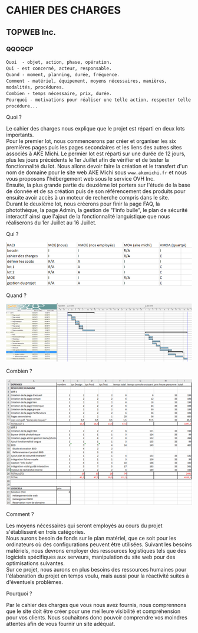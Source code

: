 # CAHIER DES CHARGES

## TOPWEB Inc.

### QQOQCP  

`Quoi  - objet, action, phase, opération.`  
`Qui - est concerné, acteur, responsable.`  
`Quand - moment, planning, durée, fréquence.`  
`Comment - matériel, équipement, moyens nécessaires, manières, modalités, procédures.`  
`Combien - temps nécessaire, prix, durée.`  
`Pourquoi - motivations pour réaliser une telle action, respecter telle procédure...`  

  Quoi ?  
    
Le cahier des charges nous explique que le projet est réparti en deux lots importants.  
Pour le premier lot, nous commencerons par créer et organiser les six premières pages puis les pages secondaires et les liens des autres sites associés à AKE Michi. Le permier lot est réparti sur une durée de 12 jours, plus les jours précédents le 1er Juillet afin de vérifier et de tester la fonctionnalité du lot.
Nous allons devoir faire la création et le transfert d'un nom de domaine pour le site web AKE Michi sous `www.akemichi.fr` et nous vous proposons l'hébergement web sous le service OVH Inc.  
Ensuite, la plus grande partie du deuxième lot portera sur l'étude de la base de donnée et de sa création puis de son référencement des produits pour ensuite avoir accès à un moteur de recherche compris dans le site.  
Durant le deuxième lot, nous créerons pour finir la page FAQ, la photothèque, la page Admin, la gestion de "l'info bulle", le plan de sécurité interactif ainsi que l'ajout de la fonctionnalité languistique que nous réaliserons du 1er Juillet au 16 Juillet. 
  
  Qui ?
  
![RACI](./images/raci.PNG)  
  
  Quand ?
  
![GANNT](./images/gannt.PNG)

  Combien ?  

![scores](./images/tableaucout.PNG)  
  
  Comment ?
    
Les moyens nécessaires qui seront employés au cours du projet s'établissent en trois catégories.  
Nous aurons besoin de fonds sur le plan matériel, que ce soit pour les ordinateurs où des configurations peuvent être utilisées.
Suivant les besoins matériels, nous devrons employer des ressources logistiques tels que des logiciels spécifiques aux serveurs, manipulation du site web pour des optimisations suivantes.  
Sur ce projet, nous aurons en plus besoins des ressources humaines pour l'élaboration du projet en temps voulu, mais aussi pour la réactivité suites à d'éventuels problèmes.  

  Pourquoi ?
    
Par le cahier des charges que vous nous avez fournis, nous comprennons que le site doit être créer pour une meilleure visibilité et compréhension pour vos clients. Nous souhaitons donc pouvoir comprendre vos moindres attentes afin de vous fournir un site adéquat.  
